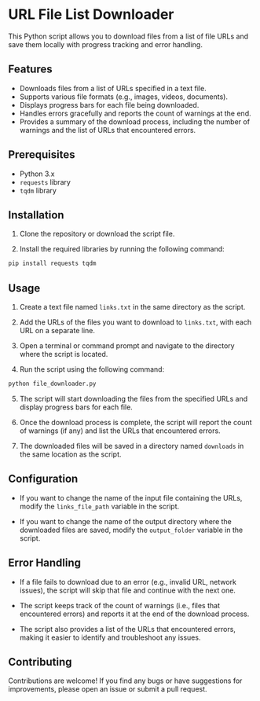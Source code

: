 # URL File List Downloader

This Python script allows you to download files from a list of file URLs and save them locally with progress tracking and error handling.

## Features

- Downloads files from a list of URLs specified in a text file.
- Supports various file formats (e.g., images, videos, documents).
- Displays progress bars for each file being downloaded.
- Handles errors gracefully and reports the count of warnings at the end.
- Provides a summary of the download process, including the number of warnings and the list of URLs that encountered errors.

## Prerequisites

- Python 3.x
- `requests` library
- `tqdm` library

## Installation

1. Clone the repository or download the script file.

2. Install the required libraries by running the following command:

```bash
pip install requests tqdm
```
## Usage

1. Create a text file named `links.txt` in the same directory as the script.

2. Add the URLs of the files you want to download to `links.txt`, with each URL on a separate line.

3. Open a terminal or command prompt and navigate to the directory where the script is located.

4. Run the script using the following command:

```python
python file_downloader.py
```
5. The script will start downloading the files from the specified URLs and display progress bars for each file.

6. Once the download process is complete, the script will report the count of warnings (if any) and list the URLs that encountered errors.

7. The downloaded files will be saved in a directory named `downloads` in the same location as the script.

## Configuration

- If you want to change the name of the input file containing the URLs, modify the `links_file_path` variable in the script.

- If you want to change the name of the output directory where the downloaded files are saved, modify the `output_folder` variable in the script.

## Error Handling

- If a file fails to download due to an error (e.g., invalid URL, network issues), the script will skip that file and continue with the next one.

- The script keeps track of the count of warnings (i.e., files that encountered errors) and reports it at the end of the download process.

- The script also provides a list of the URLs that encountered errors, making it easier to identify and troubleshoot any issues.

## Contributing

Contributions are welcome! If you find any bugs or have suggestions for improvements, please open an issue or submit a pull request.
